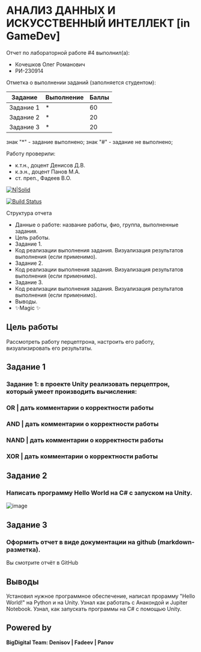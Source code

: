 # АНАЛИЗ ДАННЫХ И ИСКУССТВЕННЫЙ ИНТЕЛЛЕКТ [in GameDev]
Отчет по лабораторной работе #4 выполнил(а):
- Кочешков Олег Романович
- РИ-230914
  
Отметка о выполнении заданий (заполняется студентом):

| Задание | Выполнение | Баллы |
| ------ | ------ | ------ |
| Задание 1 | * | 60 |
| Задание 2 | * | 20 |
| Задание 3 | * | 20 |

знак "*" - задание выполнено; знак "#" - задание не выполнено;

Работу проверили:
- к.т.н., доцент Денисов Д.В.
- к.э.н., доцент Панов М.А.
- ст. преп., Фадеев В.О.

[![N|Solid](https://cldup.com/dTxpPi9lDf.thumb.png)](https://nodesource.com/products/nsolid)

[![Build Status](https://travis-ci.org/joemccann/dillinger.svg?branch=master)](https://travis-ci.org/joemccann/dillinger)

Структура отчета

- Данные о работе: название работы, фио, группа, выполненные задания.
- Цель работы.
- Задание 1.
- Код реализации выполнения задания. Визуализация результатов выполнения (если применимо).
- Задание 2.
- Код реализации выполнения задания. Визуализация результатов выполнения (если применимо).
- Задание 3.
- Код реализации выполнения задания. Визуализация результатов выполнения (если применимо).
- Выводы.
- ✨Magic ✨

## Цель работы
Рассмотреть работу перцептрона, настроить его работу, визуализировать его результаты.

## Задание 1
### Задание 1: в проекте Unity реализовать перцептрон, который умеет производить вычисления:
### OR | дать комментарии о корректности работы
### AND | дать комментарии о корректности работы
### NAND | дать комментарии о корректности работы
### XOR | дать комментарии о корректности работы



## Задание 2
### Написать программу Hello World на C# с запуском на Unity. 

![image](https://github.com/user-attachments/assets/d0e8b5c3-87c3-414a-b306-2ae9e09046c5)


## Задание 3
### Оформить отчет в виде документации на github (markdown-разметка).

Вы смотрите отчёт в GitHub

## Выводы

Установил нужное программное обеспечение, написал прорамму "Hello World!" на Python и на Unity. Узнал как работать с Анакондой и Jupiter Notebook. Узнал, как запускать программы на C# с помощью Unity.

## Powered by

**BigDigital Team: Denisov | Fadeev | Panov**
